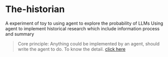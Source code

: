 # The-historian
A experiment of toy to using agent to explore the probability of LLMs
Using agent to implement historical research which include information process and summary

> Core principle:
> Anything could be implemented by an agent, should write the agent to do.
> To know the detail. [click here](https://github.com/Archkon/Historian/blob/main/Prototype.md)
